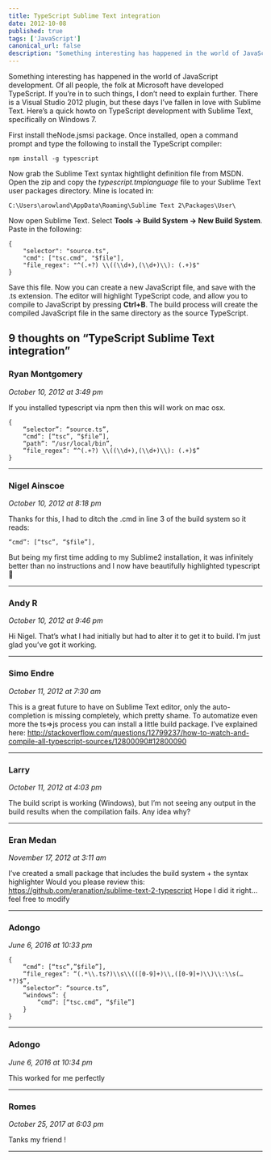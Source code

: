 ```yaml
---
title: TypeScript Sublime Text integration
date: 2012-10-08
published: true
tags: ['JavaScript']
canonical_url: false
description: "Something interesting has happened in the world of JavaScript development. Of all people, the folk at Microsoft have developed TypeScript."
---
```


Something interesting has happened in the world of JavaScript development. Of all people, the folk at Microsoft have developed TypeScript. If you’re in to such things, I don’t need to explain further. There is a Visual Studio 2012 plugin, but these days I’ve fallen in love with Sublime Text. Here’s a quick howto on TypeScript development with Sublime Text, specifically on Windows 7.

First install theNode.jsmsi package. Once installed, open a command prompt and type the following to install the TypeScript compiler:

    npm install -g typescript

Now grab the Sublime Text syntax hightlight definition file from MSDN. Open the zip and copy the *typescript.tmplanguage* file to your Sublime Text user packages directory. Mine is located in:

    C:\Users\arowland\AppData\Roaming\Sublime Text 2\Packages\User\

Now open Sublime Text. Select **Tools -> Build System -> New Build System**. Paste in the following:

    {
        "selector": "source.ts",
        "cmd": ["tsc.cmd", "$file"],
        "file_regex": "^(.+?) \\((\\d+),(\\d+)\\): (.+)$"
    }

Save this file. Now you can create a new JavaScript file, and save with the .ts extension. The editor will highlight TypeScript code, and allow you to compile to JavaScript by pressing **Ctrl+B**. The build process will create the compiled JavaScript file in the same directory as the source TypeScript.

## 9 thoughts on “TypeScript Sublime Text integration”

### Ryan Montgomery
*October 10, 2012 at 3:49 pm*

If you installed typescript via npm then this will work on mac osx.

    {
        “selector”: “source.ts”,
        “cmd”: [“tsc”, “$file”],
        “path”: “/usr/local/bin”,
        “file_regex”: “^(.+?) \\((\\d+),(\\d+)\\): (.+)$”
    }

---

### Nigel Ainscoe
*October 10, 2012 at 8:18 pm*

Thanks for this, I had to ditch the .cmd in line 3 of the build system so it reads:

    “cmd”: [“tsc”, “$file”],

But being my first time adding to my Sublime2 installation, it was infinitely better than no instructions and I now have beautifully highlighted typescript 🙂

---

### Andy R
*October 10, 2012 at 9:46 pm*

Hi Nigel. That’s what I had initially but had to alter it to get it to build. I’m just glad you’ve got it working.

---

### Simo Endre
*October 11, 2012 at 7:30 am*

This is a great future to have on Sublime Text editor, only the auto-completion is missing completely, which pretty shame. To automatize even more the ts=>js process you can install a little build package. I’ve explained here: http://stackoverflow.com/questions/12799237/how-to-watch-and-compile-all-typescript-sources/12800090#12800090

---

### Larry
*October 11, 2012 at 4:03 pm*

The build script is working (Windows), but I’m not seeing any output in the build results when the compilation fails. Any idea why?

---

### Eran Medan
*November 17, 2012 at 3:11 am*

I’ve created a small package that includes the build system + the syntax highlighter
Would you please review this: https://github.com/eranation/sublime-text-2-typescript
Hope I did it right... feel free to modify

---

### Adongo
*June 6, 2016 at 10:33 pm*

    {
        “cmd”: [“tsc”,”$file”],
        “file_regex”: “(.*\\.ts?)\\s\\(([0-9]+)\\,([0-9]+)\\)\\:\\s(…*?)$”,
        “selector”: “source.ts”,
        “windows”: {
            “cmd”: [“tsc.cmd”, “$file”]
        }
    }

---

### Adongo
*June 6, 2016 at 10:34 pm*

This worked for me perfectly

---

### Romes
*October 25, 2017 at 6:03 pm*

Tanks my friend !

---